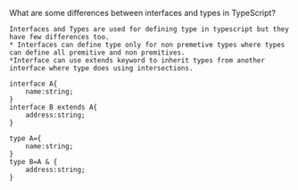 What are some differences between interfaces and types in TypeScript?

    Interfaces and Types are used for defining type in typescript but they have few differences too.
    * Interfaces can define type only for non premetive types where types can define all premitive and non premitives.
    *Interface can use extends keyword to inherit types from another interface where type does using intersections.
    
    interface A{
        name:string;
    }
    interface B extends A{
        address:string;
    }

    type A={
        name:string;
    }
    type B=A & {
        address:string;
    }

    